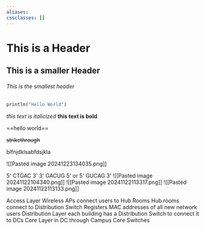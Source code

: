 ```yaml
---
aliases: 
cssclasses: []
---
```




# This is a Header
## This is a smaller Header
###### This is the smallest header

``` Python 
println("Hello World")
```


*this text is italicized*
**this text is bold**

==hello world==

~~strikethrough~~

blfnjdklsabfdsjkla



![[Pasted image 20241223134035.png]]









5' CTGAC 3'
3' GACUG 5' or 5' GUCAG 3'
![[Pasted image 20241122104340.png]]
![[Pasted image 20241122113317.png]]
![[Pasted image 20241122113133.png]]



Access Layer
	Wireless APs connect users to Hub Rooms
	Hub rooms connect to Distribution Switch
	Registers MAC addresses of all new network users
Distribution Layer
	each building has a Distribution Switch to connect it to DCs
Core Layer
	in DC through Campus Core Switches